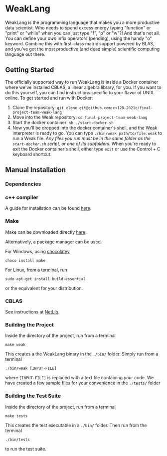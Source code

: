 # WeakLang
WeakLang is the programming language that makes you a more productive data scientist. Who needs to spend excess energy typing "function" or "print" or "while" when you can just type "f", "p" or "w"?! And that's not all. You can define your _own_ infix operators (pending), using the handy "o" keyword. Combine this with first-class matrix support powered by BLAS, and you've got the most productive (and dead simple) scientific computing language out there.
## Getting Started
The officially supported way to run WeakLang is inside a Docker container where we've installed CBLAS,
a linear algebra library, for you. If you want to do this yourself, you can find instructions specific
to your flavor of UNIX online. To get started and run with Docker:
1. Clone the repository: `git clone git@github.com:cs128-2021c/final-project-team-weak-lang`
2. Move into the Weak repository: `cd final-project-team-weak-lang`
3. Start the docker container: `sh ./start-docker.sh`
4. Now you'll be dropped into the docker container's shell, and the Weak interpreter is ready to go. You
can type `./bin/weak path/to/file.weak` to run a Weak file. *Any files you run must be in the same folder
as the `start-docker.sh` script, or one of its subfolders.* When you're ready to exit the Docker container's shell, either type `exit` or use the Control + C keyboard shortcut.
## Manual Installation
### Dependencies 
### c++ compiler
A guide for installation can be found [here](https://www.cs.odu.edu/~zeil/cs250PreTest/latest/Public/installingACompiler/).
### Make
Make can be downloaded directly [here](https://www.gnu.org/software/make/). 

Alternatively, a package manager can be used. 

For Windows, using [chocolatey](https://chocolatey.org/install)
```
choco install make
``` 
For Linux, from a terminal, run
```
sudo apt-get install build-essential
```
or the equivalent for your distribution.
### CBLAS
See instructions at [NetLib](http://www.netlib.org/blas/).
### Building the Project
Inside the directory of the project, run from a terminal
```
make weak
```
This creates a the WeakLang binary in the `./bin/` folder. Simply run from a terminal
```
./bin/weak [INPUT-FILE]
```
where ```[INPUT-FILE]``` is replaced with a text file containing your code. 
We have created a few sample files for your convenience in the `./tests/` folder
### Building the Test Suite
Inside the directory of the project, run from a terminal
```
make tests
```
This creates the test executable in a `./bin/` folder. 
Then run from the terminal
```
./bin/tests
```
to run the test suite. 
